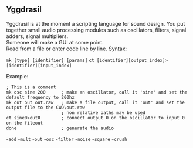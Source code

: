 ## Yggdrasil

Yggdrasil is at the moment a scripting language for sound design. You put together small audio processing modules such as oscillators, filters, signal adders, signal multipliers. <br />
Someone will make a GUI at some point. <br />
Read from a file or enter code line by line. Syntax:

`mk [type] [identifier] [params]`
`ct [identifier][output_index]>[identifier][input_index]`

Example:
```
; This is a comment
mk osc sine 200      ; make an oscillator, call it 'sine' and set the default frequency to 200hz
mk out out out.raw   ; make a file output, call it 'out' and set the output file to the CWD\out.raw
                     ; non relative paths may be used
ct sine0>out0        ; connect output 0 on the oscillator to input 0 on the fileout
done                 ; generate the audio
```

-`add`
-`mult`
-`out`
-`osc`
-`filter`
-`noise`
-`square`
-`crush`

<!--`add` is an object which adds the amplitudes of its two input signals, or alternatively adds a constant value to input `0`
- `mult`
works the same way as `add`
- `crush`
`crush` is a simple distortion object. It takes an input signal, and two integral parameters. One is a sample and hold for `n` samples, the other specifies the vertical resolution, i.e. how many different amplitudes should the signal amplitude be quantized to
- `fileout`
will write its input to a file, each float sample amplitude
- `filter`
a single pole lowpass filter. Can specify edge frequency
- `noise`
generates white noise and outputs it on output `0`
- `osc`
a sine oscillator. Takes as a parameter the frequency in cycles per second, hz. To specify amplitude, combine with `mult`. It is possible to use `add` without any inputs to generate a constant
- `square`
a square oscillator. Able to specify frequency and pulse width in the range 1 to -1 where 0 is a 50% duty cycle
